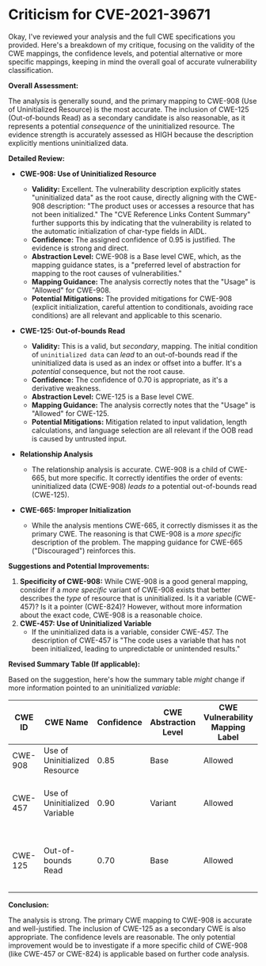 # Criticism for CVE-2021-39671

Okay, I've reviewed your analysis and the full CWE specifications you provided. Here's a breakdown of my critique, focusing on the validity of the CWE mappings, the confidence levels, and potential alternative or more specific mappings, keeping in mind the overall goal of accurate vulnerability classification.

**Overall Assessment:**

The analysis is generally sound, and the primary mapping to CWE-908 (Use of Uninitialized Resource) is the most accurate. The inclusion of CWE-125 (Out-of-bounds Read) as a secondary candidate is also reasonable, as it represents a potential *consequence* of the uninitialized resource. The evidence strength is accurately assessed as HIGH because the description explicitly mentions uninitialized data.

**Detailed Review:**

*   **CWE-908: Use of Uninitialized Resource**

    *   **Validity:** Excellent. The vulnerability description explicitly states "uninitialized data" as the root cause, directly aligning with the CWE-908 description: "The product uses or accesses a resource that has not been initialized."  The "CVE Reference Links Content Summary" further supports this by indicating that the vulnerability is related to the automatic initialization of char-type fields in AIDL.
    *   **Confidence:** The assigned confidence of 0.95 is justified. The evidence is strong and direct.
    *   **Abstraction Level:** CWE-908 is a Base level CWE, which, as the mapping guidance states, is a "preferred level of abstraction for mapping to the root causes of vulnerabilities."
    *   **Mapping Guidance:**  The analysis correctly notes that the "Usage" is "Allowed" for CWE-908.
    *   **Potential Mitigations:** The provided mitigations for CWE-908 (explicit initialization, careful attention to conditionals, avoiding race conditions) are all relevant and applicable to this scenario.

*   **CWE-125: Out-of-bounds Read**

    *   **Validity:** This is a valid, but *secondary*, mapping. The initial condition of `uninitialized data` can *lead* to an out-of-bounds read if the uninitialized data is used as an index or offset into a buffer.  It's a *potential* consequence, but not the root cause.
    *   **Confidence:** The confidence of 0.70 is appropriate, as it's a derivative weakness.
    *   **Abstraction Level:** CWE-125 is a Base level CWE.
    *   **Mapping Guidance:**  The analysis correctly notes that the "Usage" is "Allowed" for CWE-125.
    *   **Potential Mitigations:** Mitigation related to input validation, length calculations, and language selection are all relevant if the OOB read is caused by untrusted input.

*   **Relationship Analysis**

    *   The relationship analysis is accurate. CWE-908 is a child of CWE-665, but more specific. It correctly identifies the order of events: uninitialized data (CWE-908) *leads to* a potential out-of-bounds read (CWE-125).

*   **CWE-665: Improper Initialization**

    *   While the analysis mentions CWE-665, it correctly dismisses it as the primary CWE. The reasoning is that CWE-908 is a *more specific* description of the problem.  The mapping guidance for CWE-665 ("Discouraged") reinforces this.

**Suggestions and Potential Improvements:**

1.  **Specificity of CWE-908:** While CWE-908 is a good general mapping, consider if a *more specific* variant of CWE-908 exists that better describes the *type* of resource that is uninitialized. Is it a variable (CWE-457)? Is it a pointer (CWE-824)? However, without more information about the exact code, CWE-908 is a reasonable choice.
2. **CWE-457: Use of Uninitialized Variable**
    *   If the uninitialized data is a variable, consider CWE-457. The description of CWE-457 is "The code uses a variable that has not been initialized, leading to unpredictable or unintended results."

**Revised Summary Table (If applicable):**

Based on the suggestion, here's how the summary table *might* change if more information pointed to an uninitialized *variable*:

| CWE ID  | CWE Name                       | Confidence | CWE Abstraction Level | CWE Vulnerability Mapping Label | CWE-Vulnerability Mapping Notes                                                                               |
|---------|--------------------------------|------------|-----------------------|---------------------------------|---------------------------------------------------------------------------------------------------------------|
| CWE-908 | Use of Uninitialized Resource  | 0.85       | Base                  | Allowed                         | Primary CWE (General)                                                                                         |
| CWE-457 | Use of Uninitialized Variable  | 0.90       | Variant                  | Allowed                         | Primary CWE (If uninitialized resource is specifically a variable)                                            |
| CWE-125 | Out-of-bounds Read             | 0.70       | Base                  | Allowed                         | Secondary Candidate (Consequence of uninitialized data if used as an index)                                |

**Conclusion:**

The analysis is strong. The primary CWE mapping to CWE-908 is accurate and well-justified. The inclusion of CWE-125 as a secondary CWE is also appropriate. The confidence levels are reasonable. The only potential improvement would be to investigate if a more specific child of CWE-908 (like CWE-457 or CWE-824) is applicable based on further code analysis.